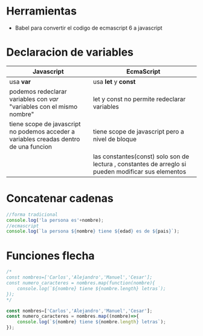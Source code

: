 # Herramientas
- Babel para convertir el codigo de ecmascript 6 a javascript

# Declaracion de variables
|Javascript| EcmaScript |
|--|--|
| usa **var** | usa **let** y **const** |
| podemos redeclarar variables con *var* "variables con el mismo nombre" | let y const no permite  redeclarar variables |
| tiene scope de javascript no podemos acceder a variables creadas dentro de una funcion | tiene scope de javascript pero a nivel de bloque |
| |  las constantes(const) solo son de lectura , constantes de arreglo si pueden modificar sus elementos|
# Concatenar cadenas
``` js
//forma tradicional
console.log('la persona es'+nombre);
//ecmascript
console.log(`la persona ${nombre} tiene ${edad} es de ${pais}`); 
```
# Funciones flecha
``` js
/*
const nombres=['Carlos','Alejandro','Manuel','Cesar'];
const numero_caracteres = nombres.map(function(nombre){
    console.log(`${nombre} tiene ${nombre.length} letras`);
});
*/

const nombres=['Carlos','Alejandro','Manuel','Cesar'];
const numero_caracteres = nombres.map((nombre)=>{
    console.log(`${nombre} tiene ${nombre.length} letras`);
});
```
